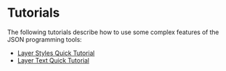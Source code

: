# Tutorials

The following tutorials describe how to use some complex features of the JSON programming tools:

- [Layer Styles Quick Tutorial](Layer-Styles-Quick-Tutorial)
- [Layer Text Quick Tutorial](Layer-Text-Quick-Tutorial)
